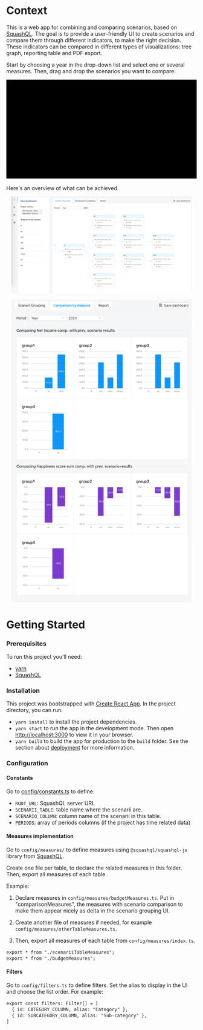 # Context

This is a web app for combining and comparing scenarios, based on [SquashQL](https://github.com/squashql/squashql).
The goal is to provide a user-friendly UI to create scenarios and compare them through different indicators, to make the right decision. 
These indicators can be compared in different types of visualizations: tree graph, reporting table and PDF export.

Start by choosing a year in the drop-down list and select one or several measures. Then, drag and drop the scenarios you 
want to compare:

![demo](doc/assets/demo.gif)

Here's an overview of what can be achieved.

<p style="text-align: center;">
  <img width="478" src="./doc/assets/treegraph.png">
</p>

<p style="text-align: center;">
  <img height="800" src="./doc/assets/reporting.png">
</p>

# Getting Started

### Prerequisites

To run this project you'll need:

- [yarn](https://classic.yarnpkg.com/en/docs/install#windows-stable)
- [SquashQL](https://github.com/squashql/squashql)

### Installation

This project was bootstrapped with [Create React App](https://github.com/facebook/create-react-app).
In the project directory, you can run:

- `yarn install` to install the project dependencies.
- `yarn start` to run the app in the development mode. Then open [http://localhost:3000](http://localhost:3000) to view it in your browser.
- `yarn build` to build the app for production to the `build` folder. See the section about [deployment](https://facebook.github.io/create-react-app/docs/deployment) for more information.

### Configuration

#### Constants

Go to [config/constants.ts](./src/config/constants.ts) to define:

- `ROOT_URL`: SquashQL server URL
- `SCENARII_TABLE`: table name where the scenarii are.
- `SCENARIO_COLUMN`: column name of the scenarii in this table.
- `PERIODS`: array of periods columns (if the project has time related data)

#### Measures implementation

Go to `config/measures/` to define measures using `@squashql/squashql-js` library from [SquashQL](https://github.com/squashql/squashql).

Create one file per table, to declare the related measures in this folder.
Then, export all measures of each table.

Example:

1. Declare measures in `config/measures/budgetMeasures.ts`. Put in "comparisonMeasures", the measures with scenario 
comparison to make them appear nicely as delta in the scenario grouping UI.

2. Create another file of measures if needed, for example `config/measures/otherTableMeasures.ts`.

3. Then, export all measures of each table from `config/measures/index.ts`.

```
export * from "./scenariiTableMeasures";
export * from "./budgetMeasures";
```

#### Filters

Go to `config/filters.ts` to define filters.
Set the alias to display in the UI and choose the list order. For example:

```
export const filters: Filter[] = [
  { id: CATEGORY_COLUMN, alias: "Category" },
  { id: SUBCATEGORY_COLUMN, alias: "Sub-category" },
]
```
